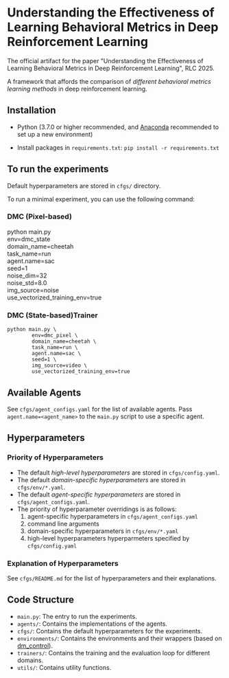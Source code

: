 # Understanding the Effectiveness of Learning Behavioral Metrics in Deep Reinforcement Learning
The official artifact for the paper "Understanding the Effectiveness of Learning Behavioral Metrics in Deep Reinforcement Learning", RLC 2025.

A framework that affords the comparison of *different behavioral metrics learning methods* in deep reinforcement learning.

## Installation
- Python (3.7.0 or higher recommended, and [Anaconda](https://www.anaconda.com/) recommended to set up a new environment)

- Install packages in `requirements.txt`: `pip install -r requirements.txt`


## To run the experiments
Default hyperparameters are stored in `cfgs/` directory.

To run a minimal experiment, you can use the following command:
### DMC (Pixel-based)
python main.py \
        env=dmc_state \
        domain_name=cheetah \
        task_name=run \
        agent.name=sac \
        seed=1 \
        noise_dim=32 \
        noise_std=8.0 \
        img_source=noise \
        use_vectorized_training_env=true

### DMC (State-based)Trainer
```
python main.py \
        env=dmc_pixel \
        domain_name=cheetah \
        task_name=run \
        agent.name=sac \
        seed=1 \
        img_source=video \
        use_vectorized_training_env=true
```

## Available Agents
See `cfgs/agent_configs.yaml` for the list of available agents. Pass `agent.name=<agent_name>` to the `main.py` script to use a specific agent.

## Hyperparameters
### Priority of Hyperparameters
- The default *high-level hyperparameters* are stored in `cfgs/config.yaml`.
- The default *domain-specific hyperparameters* are stored in `cfgs/env/*.yaml`.
- The default *agent-specific hyperparameters* are stored in `cfgs/agent_configs.yaml`.
- The priority of hyperparameter overridings is as follows:
    1. agent-specific hyperparameters in `cfgs/agent_configs.yaml`
    2. command line arguments
    3. domain-specific hyperparameters in `cfgs/env/*.yaml`
    4. high-level hyperparameters hyperparmeters specified by `cfgs/config.yaml`

### Explanation of Hyperparameters
See `cfgs/README.md` for the list of hyperparameters and their explanations.

## Code Structure
- `main.py`: The entry to run the experiments.
- `agents/`: Contains the implementations of the agents.
- `cfgs/`: Contains the default hyperparameters for the experiments.
- `environments/`: Contains the environments and their wrappers (based on [dm_control](https://github.com/google-deepmind/dm_control)).
- `trainers/`: Contains the training and the evaluation loop for different domains.
- `utils/`: Contains utility functions.


